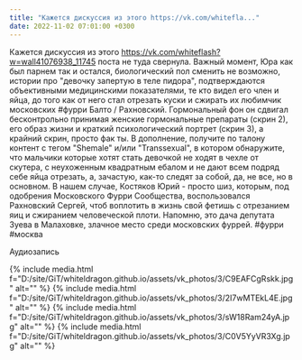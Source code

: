 ```yaml
---
title: "Кажется дискуссия из этого https://vk.com/whitefla..."
date: 2022-11-02 07:01:00 +0300
---
```


Кажется дискуссия из этого https://vk.com/whiteflash?w=wall41076938_11745 поста не туда свернула.
Важный момент, Юра как был парнем так и остался, биологический пол сменить не возможно, истории про "девочку запертую в теле пидора", подтверждаются объективными медицинскими показателями, те кто видел его член и яйца, до того как от него стал отрезать куски и сжирать их любимчик московских #фурри Балто / Рахновский.
Гормональный фон он сдвигал бесконтрольно принимая женские гормональные препараты (скрин 2), его образ жизни и краткий психологический портрет (скрин 3), а крайний скрин, просто фак ты.
В дополнение, получите по талону контент с тегом "Shemale" и/или "Transsexual", в котором обнаружите, что мальчики которые хотят стать девочкой не ходят в чехле от скутера, с неухоженным квадратным ебалом и не дают всем подряд себе яйца отрезать, а, зачастую, как-то следят за собой, да, не все, но в основном.
В нашем случае, Костяков Юрий - просто шиз, которым, под одобрения Московского Фурри Сообщества, воспользовался Рахновский Сергей, чтоб воплотить в жизнь свой фетишь с отрезанием яиц и сжиранием человеческой плоти.
Напомню, это дача депутата Зуева в Малаховке, злачное место среди московских фуррей.
#фурри #москва


Аудиозапись

{% include media.html f="D:/site/GiT/whiteldragon.github.io/assets/vk_photos/3/C9EAFCgRskk.jpg" alt="" %}
{% include media.html f="D:/site/GiT/whiteldragon.github.io/assets/vk_photos/3/2I7wMTEkL4E.jpg" alt="" %}
{% include media.html f="D:/site/GiT/whiteldragon.github.io/assets/vk_photos/3/sW18Ram24yA.jpg" alt="" %}
{% include media.html f="D:/site/GiT/whiteldragon.github.io/assets/vk_photos/3/C0V5YyVR3Xg.jpg" alt="" %}
